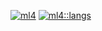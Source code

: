 [![ml4](https://github-readme-stats.vercel.app/api/?username=ml4&count_private=true&showicons=true&theme=flag-india&custom_title=stats:ml4)]()
[![ml4::langs](https://github-readme-stats.vercel.app/api/top-langs/?username=ml4&theme=flag-india&custom_title=lang::ml4&layout=compact)]()
